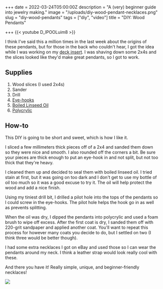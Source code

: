 +++
date = 2022-03-24T05:00:00Z
description = "A (very) beginner guide into jewelry making."
image = "/uploads/diy-wood-pendant-necklaces.png"
slug = "diy-wood-pendants"
tags = ["diy", "video"]
title = "DIY: Wood Pendants"

+++
{{< youtube D_lPOOLuim8 >}}

I think I've said this a million times in the last week about the origins of these pendants, but for those in the back who couldn't hear, I got the idea while I was working on my [deck insert](https://craftycody.com/crafts/finishing-our-deck/). I was shaving down some 2x4s and the slices looked like they'd make great pendants, so I got to work.

## Supplies

1. Wood slices (I used 2x4s)
2. Sander
3. Drill
4. [Eye-hooks](https://www.lowes.com/pd/Hillman-Brass-Screw-Eye-Hook/3202443?cm_mmc=shp-_-c-_-prd-_-hdw-_-ggl-_-LIA_HDW_126_Fastening-_-3202443-_-local-_-0-_-0&ds_rl=1286981&gclid=CjwKCAjwrfCRBhAXEiwAnkmKmaLbp98yzHs_Gn6ckDJh94FRPkGYByR3puoIDKQsEFID1UwrLK8TixoCwk4QAvD_BwE&gclsrc=aw.ds)
5. [Boiled Linseed Oil](https://www.lowes.com/pd/Jasco-32-fl-oz-Slow-to-Dissolve-Linseed-Oil/50298071)
6. [Polycrylic](https://www.minwax.com/wood-products/clear-protective-finishes/interior/minwax-polycrylic-protective-finish)

## How-to

This DIY is going to be short and sweet, which is how I like it.

I sliced a few millimeters thick pieces off of a 2x4 and sanded them down so they were nice and smooth. I also rounded off the corners a bit. Be sure your pieces are thick enough to put an eye-hook in and not split, but not too thick that they're heavy.

I cleaned them up and decided to seal them with boiled linseed oil. I tried stain at first, but it was going on too dark and I don't get to use my bottle of oil too much so it was a good excuse to try it. The oil will help protect the wood and add a nice finish.

Using my tiniest drill bit, I drilled a pilot hole into the tops of the pendants so I could screw in the eye-hooks. The pilot hole helps the hook go in as well as prevents splitting.

When the oil was dry, I dipped the pendants into polycrylic and used a foam brush to wipe off excess. After the first coat is dry, I sanded them off with 220-grit sandpaper and applied another coat. You'll want to repeat this process for however many coats you decide to do, but I settled on two (I think three would be better though).

I had some extra necklaces I got on eBay and used those so I can wear the pendants around my neck. I think a leather strap would look really cool with these.

And there you have it! Really simple, unique, and beginner-friendly necklaces!

![](/uploads/wood-pendants.jpg)